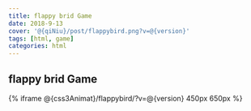 ```yaml
---
title: flappy brid Game
date: 2018-9-13
cover: '@{qiNiu}/post/flappybird.png?v=@{version}'
tags: [html, game]
categories: html
---
```


## flappy brid Game

{% iframe @{css3Animat}/flappybird/?v=@{version} 450px 650px %}
